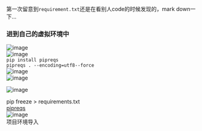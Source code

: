 第一次留意到`requirement.txt`还是在看别人code的时候发现的，mark down一下...  
### 进到自己的虚拟环境中
![image](https://user-images.githubusercontent.com/32427537/210240586-e9e2435c-2934-4935-ae5a-f72da7662976.png)   
![image](https://user-images.githubusercontent.com/32427537/210240785-003e2cfb-a3f7-4eea-8f64-792ef7c77f2f.png)  
`pip install pipreqs`  
`pipreqs . --encoding=utf8--force`  
![image](https://user-images.githubusercontent.com/32427537/210240987-a5d4bf4c-2a23-4e3a-9b11-7c8d3b7f9e6d.png)  
![image](https://user-images.githubusercontent.com/32427537/210241607-4ad88588-fce7-4cd7-8517-398bcb22e98b.png)  
  

![image](https://user-images.githubusercontent.com/32427537/210241389-2d9a141e-015f-446e-9cc1-458b0f4c2a57.png)
  


pip freeze > requirements.txt  
[pipreqs](https://github.com/bndr/pipreqs)  
![image](https://user-images.githubusercontent.com/32427537/210217489-7fc43d1f-b4f8-4ca2-925d-04cb18060be9.png)  
项目环境导入
